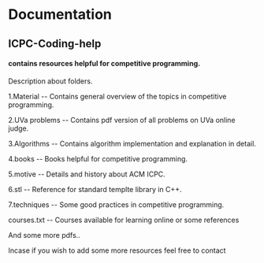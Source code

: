 
# Documentation
## ICPC-Coding-help

#### contains resources helpful for competitive programming.

Description about folders.

1.Material       --       Contains general overview of the topics in competitive programming.  

2.UVa problems   --       Contains pdf version of all problems on UVa online judge.  

3.Algorithms     --       Contains algorithm implementation and explanation in detail.

4.books          --       Books helpful for competitive programming.

5.motive         --       Details and history about ACM ICPC.

6.stl            --       Reference for standard templte library in C++.

7.techniques     --       Some good practices in competitive programming.

courses.txt   -- Courses available for learning online or some references

And some more pdfs..

Incase if you wish to add some more resources feel free to contact
